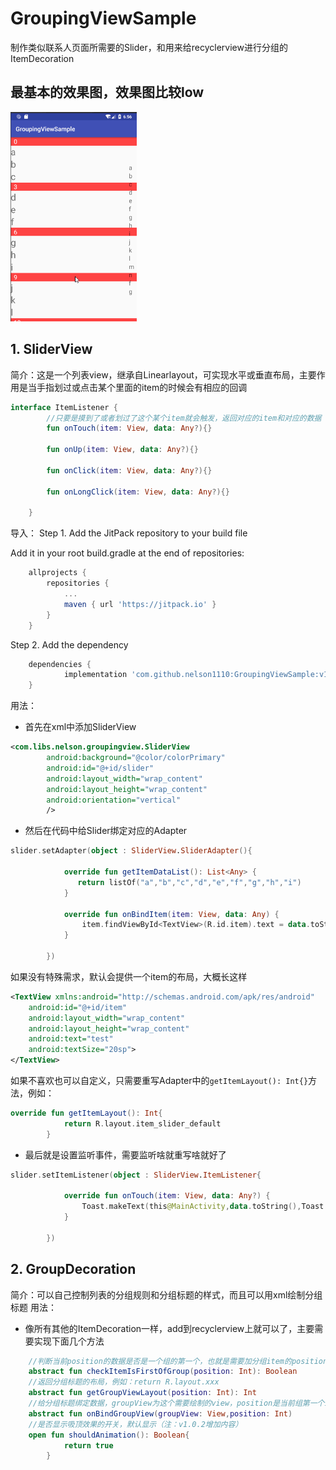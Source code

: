 # GroupingViewSample
制作类似联系人页面所需要的Slider，和用来给recyclerview进行分组的ItemDecoration
## 最基本的效果图，效果图比较low
<img src="image/12.gif" width="40%" height="40%"/>

## 1. SliderView
简介：这是一个列表view，继承自Linearlayout，可实现水平或垂直布局，主要作用是当手指划过或点击某个里面的item的时候会有相应的回调
```kotlin
interface ItemListener {
        //只要是摸到了或者划过了这个某个item就会触发，返回对应的item和对应的数据
        fun onTouch(item: View, data: Any?){}
        
        fun onUp(item: View, data: Any?){}

        fun onClick(item: View, data: Any?){}

        fun onLongClick(item: View, data: Any?){}

    }
```
导入：
Step 1. Add the JitPack repository to your build file

Add it in your root build.gradle at the end of repositories:

```groovy
	allprojects {
		repositories {
			...
			maven { url 'https://jitpack.io' }
		}
	}
```
Step 2. Add the dependency
```groovy
	dependencies {
	        implementation 'com.github.nelson1110:GroupingViewSample:v1.0.0'
	}
```


用法：

* 首先在xml中添加SliderView
```xml
<com.libs.nelson.groupingview.SliderView
        android:background="@color/colorPrimary"
        android:id="@+id/slider"
        android:layout_width="wrap_content"
        android:layout_height="wrap_content"
        android:orientation="vertical"
        />
``` 
* 然后在代码中给Slider绑定对应的Adapter
```kotlin
slider.setAdapter(object : SliderView.SliderAdapter(){

            override fun getItemDataList(): List<Any> {
               return listOf("a","b","c","d","e","f","g","h","i")
            }

            override fun onBindItem(item: View, data: Any) {
                item.findViewById<TextView>(R.id.item).text = data.toString()
            }

        })
```
如果没有特殊需求，默认会提供一个item的布局，大概长这样
```xml
<TextView xmlns:android="http://schemas.android.com/apk/res/android"
    android:id="@+id/item"
    android:layout_width="wrap_content"
    android:layout_height="wrap_content"
    android:text="test"
    android:textSize="20sp">
</TextView>
```
如果不喜欢也可以自定义，只需要重写Adapter中的`getItemLayout(): Int{}`方法，例如：
```kotlin
override fun getItemLayout(): Int{
            return R.layout.item_slider_default
        }
```
* 最后就是设置监听事件，需要监听啥就重写啥就好了
```kotlin
slider.setItemListener(object : SliderView.ItemListener{

            override fun onTouch(item: View, data: Any?) {
                Toast.makeText(this@MainActivity,data.toString(),Toast.LENGTH_SHORT).show()
            }

        })
```
## 2. GroupDecoration
简介：可以自己控制列表的分组规则和分组标题的样式，而且可以用xml绘制分组标题
用法：
* 像所有其他的ItemDecoration一样，add到recyclerview上就可以了，主要需要实现下面几个方法
```kotlin
    //判断当前position的数据是否是一个组的第一个，也就是需要加分组item的position
    abstract fun checkItemIsFirstOfGroup(position: Int): Boolean
    //返回分组标题的布局，例如：return R.layout.xxx
    abstract fun getGroupViewLayout(position: Int): Int
    //给分组标题绑定数据，groupView为这个需要绘制的view，position是当前组第一个item的位置
    abstract fun onBindGroupView(groupView: View,position: Int)
    //是否显示吸顶效果的开关，默认显示（注：v1.0.2增加内容）
    open fun shouldAnimation(): Boolean{
            return true
        }
```
